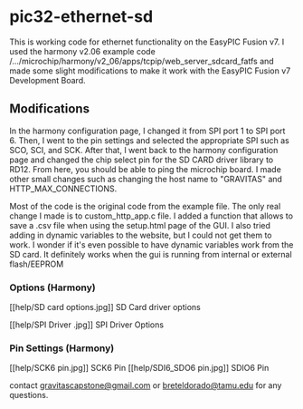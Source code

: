 # pic32-ethernet-sd

This is working code for ethernet functionality on the EasyPIC Fusion v7.
I used the harmony v2.06 example code /.../microchip/harmony/v2_06/apps/tcpip/web_server_sdcard_fatfs and made some slight modifications to make it work with the EasyPIC Fusion v7 Development Board.

## Modifications
In the harmony configuration page, I changed it from SPI port 1 to SPI port 6.
Then, I went to the pin settings and selected the appropriate SPI such as SCO, SCI, and SCK.
After that, I went back to the harmony configuration page and changed the chip select pin for the SD CARD driver library to RD12.
From here, you should be able to ping the microchip board. I made other small changes such as changing the host name to "GRAVITAS" and HTTP_MAX_CONNECTIONS.

Most of the code is the original code from the example file. The only real change I made is to custom_http_app.c file. I added a function that allows to save a .csv file when using the setup.html page of the GUI. I also tried adding in dynamic variables to the website, but I could not get them to work. I wonder if it's even possible to have dynamic variables work from the SD card. It definitely works when the gui is running from internal or external flash/EEPROM


### Options (Harmony)

[[help/SD card options.jpg]]
SD Card driver options

[[help/SPI Driver .jpg]]
SPI Driver Options
### Pin Settings (Harmony)

[[help/SCK6 pin.jpg]]
SCK6 Pin
[[help/SDI6_SDO6 pin.jpg]]
SDIO6 Pin

contact gravitascapstone@gmail.com or breteldorado@tamu.edu for any questions.
